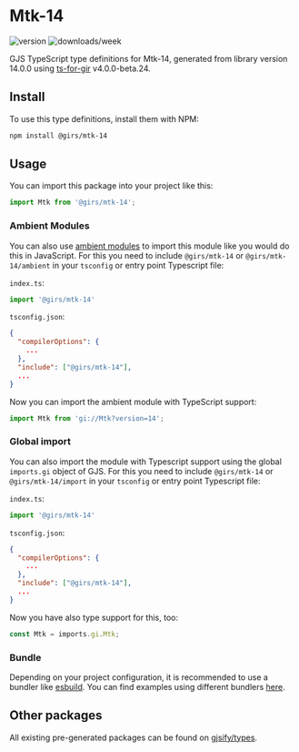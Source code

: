 
# Mtk-14

![version](https://img.shields.io/npm/v/@girs/mtk-14)
![downloads/week](https://img.shields.io/npm/dw/@girs/mtk-14)


GJS TypeScript type definitions for Mtk-14, generated from library version 14.0.0 using [ts-for-gir](https://github.com/gjsify/ts-for-gir) v4.0.0-beta.24.


## Install

To use this type definitions, install them with NPM:
```bash
npm install @girs/mtk-14
```

## Usage

You can import this package into your project like this:
```ts
import Mtk from '@girs/mtk-14';
```

### Ambient Modules

You can also use [ambient modules](https://github.com/gjsify/ts-for-gir/tree/main/packages/cli#ambient-modules) to import this module like you would do this in JavaScript.
For this you need to include `@girs/mtk-14` or `@girs/mtk-14/ambient` in your `tsconfig` or entry point Typescript file:

`index.ts`:
```ts
import '@girs/mtk-14'
```

`tsconfig.json`:
```json
{
  "compilerOptions": {
    ...
  },
  "include": ["@girs/mtk-14"],
  ...
}
```

Now you can import the ambient module with TypeScript support: 

```ts
import Mtk from 'gi://Mtk?version=14';
```

### Global import

You can also import the module with Typescript support using the global `imports.gi` object of GJS.
For this you need to include `@girs/mtk-14` or `@girs/mtk-14/import` in your `tsconfig` or entry point Typescript file:

`index.ts`:
```ts
import '@girs/mtk-14'
```

`tsconfig.json`:
```json
{
  "compilerOptions": {
    ...
  },
  "include": ["@girs/mtk-14"],
  ...
}
```

Now you have also type support for this, too:

```ts
const Mtk = imports.gi.Mtk;
```

### Bundle

Depending on your project configuration, it is recommended to use a bundler like [esbuild](https://esbuild.github.io/). You can find examples using different bundlers [here](https://github.com/gjsify/ts-for-gir/tree/main/examples).

## Other packages

All existing pre-generated packages can be found on [gjsify/types](https://github.com/gjsify/types).

